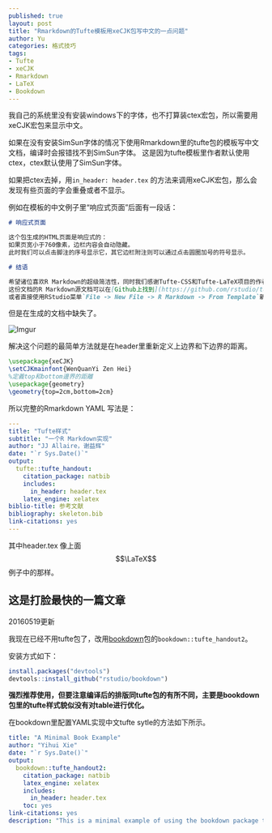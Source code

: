 ```yaml
---
published: true
layout: post
title: "Rmarkdown的Tufte模板用xeCJK包写中文的一点问题"
author: Yu
categories: 格式技巧
tags:
- Tufte
- xeCJK
- Rmarkdown
- LaTeX
- Bookdown
---
```


我自己的系统里没有安装windows下的字体，也不打算装ctex宏包，所以需要用xeCJK宏包来显示中文。

如果在没有安装SimSun字体的情况下使用Rmarkdown里的tufte包的模板写中文文档，编译时会报错找不到SimSun字体。
这是因为tufte模板里作者默认使用ctex，ctex默认使用了SimSun字体。

如果把ctex去掉，用`in_header: header.tex` 的方法来调用xeCJK宏包，那么会发现有些页面的字会重叠或者不显示。

例如在模板的中文例子里“响应式页面”后面有一段话：

```markdown
# 响应式页面

这个包生成的HTML页面是响应式的：
如果页宽小于760像素，边栏内容会自动隐藏。
此时我们可以点击脚注的序号显示它，其它边栏附注则可以通过点击圆圈加号的符号显示。

# 结语

希望诸位喜欢R Markdown的超级简洁性，同时我们感谢Tufte-CSS和Tufte-LaTeX项目的作者们，没有他们的辛勤劳动，就没有这个**tufte**包。
这份文档的R Markdown源文档可以在[Github上找到](https://github.com/rstudio/tufte/raw/master/inst/rmarkdown/templates/tufte_ctex/skeleton/skeleton.Rmd)，
或者直接使用RStudio菜单`File -> New File -> R Markdown -> From Template`新建一个文档，或直接从R里面打开这个Rmd文件：
```

但是在生成的文档中缺失了。

![Imgur](https://i.imgur.com/BsXTesC.png)


解决这个问题的最简单方法就是在header里重新定义上边界和下边界的距离。

```latex
\usepackage{xeCJK}  
\setCJKmainfont{WenQuanYi Zen Hei} 
%定義top和bottom邊界的距離
\usepackage{geometry}
\geometry{top=2cm,bottom=2cm}
```
所以完整的Rmarkdown YAML 写法是：

```YAML
---
title: "Tufte样式"
subtitle: "一个R Markdown实现"
author: "JJ Allaire，谢益辉"
date: "`r Sys.Date()`"
output:
  tufte::tufte_handout:
    citation_package: natbib
    includes:
      in_header: header.tex
    latex_engine: xelatex
biblio-title: 参考文献
bibliography: skeleton.bib
link-citations: yes
---

```

其中header.tex 像上面$$\LaTeX$$例子中的那样。


## 这是打脸最快的一篇文章

20160519更新

我现在已经不用tufte包了，改用[bookdown](https://github.com/rstudio/bookdown)包的`bookdown::tufte_handout2`。

安装方式如下：

```r
install.packages("devtools")
devtools::install_github("rstudio/bookdown")
```

**强烈推荐使用，但要注意编译后的排版同tufte包的有所不同，主要是bookdown包里的tufte样式貌似没有对table进行优化。**

在bookdown里配置YAML实现中文tufte sytle的方法如下所示。

```YAML
title: "A Minimal Book Example"
author: "Yihui Xie"
date: "`r Sys.Date()`"
output: 
  bookdown::tufte_handout2:
    citation_package: natbib
    latex_engine: xelatex
    includes: 
      in_header: header.tex
    toc: yes
link-citations: yes
description: "This is a minimal example of using the bookdown package to write a book."
```



